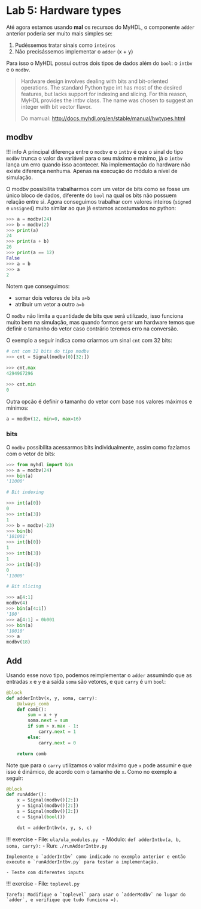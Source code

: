 # Lab 5: Hardware types

Até agora estamos usando **mal** os recursos do MyHDL, o componente `adder` anterior poderia ser muito mais simples se:

1. Pudéssemos tratar sinais como `inteiros` 
1. Não precisássemos implementar o `adder` (x + y)

Para isso o MyHDL possui outros dois tipos de dados além do `bool`: o `intbv` e o `modbv`.

> Hardware design involves dealing with bits and bit-oriented operations. The standard Python type int has most of the desired features, but lacks support for indexing and slicing. For this reason, MyHDL provides the intbv class. The name was chosen to suggest an integer with bit vector flavor.
> 
> Do mamual: http://docs.myhdl.org/en/stable/manual/hwtypes.html

## modbv

!!! info
    A principal diferença entre o `modbv` e o `intbv` é que o sinal do tipo `modbv` trunca o valor da variável para o seu máximo e mínimo, já o `intbv` lança um erro quando isso acontecer. Na implementação do hardware não existe diferença nenhuma. Apenas na execução do módulo a nível de simulação. 

O modbv possibilita trabalharmos com um vetor de bits como se fosse um único bloco de dados, diferente do `bool` na qual os bits não possuem relação entre si. Agora conseguimos trabalhar com valores inteiros (`signed` e `unsigned`) muito similar ao que já estamos acostumados no python:

```py
>>> a = modbv(24)
>>> b = modbv(2)
>>> print(a)
24
>>> print(a + b)
26
>>> print(a == 12)
False
>>> a = b
>>> a
2
```

Notem que conseguimos:

- somar dois vetores de bits `a+b`
- atribuir um vetor a outro `a=b`

O `modbv` não limita a quantidade de bits que será utilizado, isso funciona muito bem na simulação, mas quando formos gerar um hardware temos que definir o tamanho do vetor caso contrário teremos erro na conversão. 

O exemplo a seguir indica como criarmos um sinal `cnt` com 32 bits:

```py
# cnt com 32 bits do tipo modbv
>>> cnt = Signal(modbv(0)[32:])

>>> cnt.max
4294967296

>>> cnt.min
0
```

Outra opcão é definir o tamanho do vetor com base nos valores máximos e mínimos:

```py
a = modbv(12, min=0, max=16)
```

### bits

O `modbv` possibilita acessarmos bits individualmente, assim como fazíamos com o vetor de bits:

```py
>>> from myhdl import bin
>>> a = modbv(24)
>>> bin(a)
'11000'

# Bit indexing

>>> int(a[0])
0
>>> int(a[3])
1
>>> b = modbv(-23)
>>> bin(b)
'101001'
>>> int(b[0])
1
>>> int(b[3])
1
>>> int(b[4])
0
'11000'

# Bit slicing

>>> a[4:1]
modbv(4)
>>> bin(a[4:1])
'100'
>>> a[4:1] = 0b001
>>> bin(a)
'10010'
>>> a
modbv(18)
```

## Add

Usando esse novo tipo, podemos reimplementar o `adder` assumindo que as entradas `x` e `y` e a saída `soma` são vetores, e que `carry` é um `bool`:

```py title="ula_modules.py"
@block
def adderIntbv(x, y, soma, carry):
    @always_comb
    def comb():
        sum = x + y
        soma.next = sum
        if sum > x.max - 1:
            carry.next = 1
        else:
            carry.next = 0

    return comb
```

Note que para o `carry` utilizamos o valor máximo que `x` pode assumir e que isso é dinâmico, de acordo com o tamanho de `x`. Como no exemplo a seguir:

```py title="runAdderIntbv.py"
@block
def runAdder():
    x = Signal(modbv()[2:])
    y = Signal(modbv()[2:])
    s = Signal(modbv()[2:])
    c = Signal(bool())

    dut = adderIntbv(x, y, s, c)
```


!!! exercise
    - File: `ula/ula_modules.py `
    - Módulo: `def adderIntbv(a, b, soma, carry):`
    - Run: `./runAdderIntbv.py`
 

    Implemente o `adderIntbv` como indicado no exemplo anterior e então execute o `runAdderIntbv.py` para testar a implementação.
     
    - Teste com diferentes inputs
    
!!! exercise
    - File: `toplevel.py `
    
    Tarefa: Modifique o `toplevel` para usar o `adderModbv` no lugar do `adder`, e verifique que tudo funciona =).
